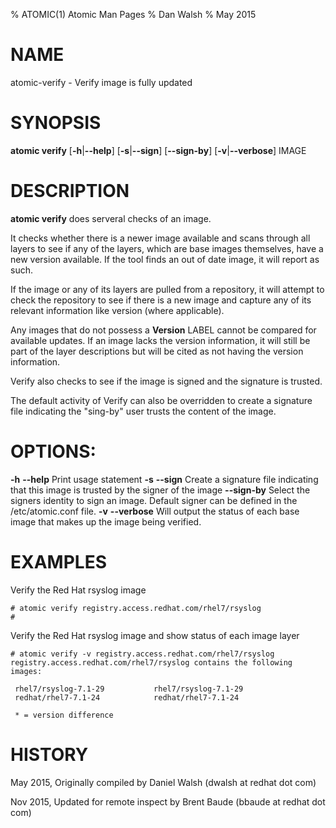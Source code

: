 % ATOMIC(1) Atomic Man Pages
% Dan Walsh
% May 2015
# NAME
atomic-verify - Verify image is fully updated

# SYNOPSIS
**atomic verify**
[**-h**|**--help**]
[**-s**|**--sign**]
[**--sign-by**]
[**-v**|**--verbose**]
IMAGE

# DESCRIPTION
**atomic verify** does serveral checks of an image.

It checks whether there is a newer image available and scans
through all layers to see if any of the layers, which are base images themselves, have a new version available.
If the tool finds an out of date image, it will report as such.

If the image or any of its layers are pulled from a repository, it will attempt to check the repository
to see if there is a new image and capture any of its relevant information like version (where applicable).

Any images that do not possess a **Version** LABEL cannot be compared for available updates.  If an image
lacks the version information, it will still be part of the layer descriptions but will be cited as not having
the version information.

Verify also checks to see if the image is signed and the signature is trusted.

The default activity of Verify can also be overridden to create a signature
file indicating the "sing-by" user trusts the content of the image.

# OPTIONS:
**-h** **--help**
  Print usage statement
**-s** **--sign**
  Create a signature file indicating that this image is trusted by the signer of the image
**--sign-by**
  Select the signers identity to sign an image.  Default signer can be defined in the /etc/atomic.conf file.
**-v** **--verbose**
  Will output the status of each base image that makes up the image being verified.

# EXAMPLES
Verify the Red Hat rsyslog image

    # atomic verify registry.access.redhat.com/rhel7/rsyslog
    #
Verify the Red Hat rsyslog image and show status of each image layer

    # atomic verify -v registry.access.redhat.com/rhel7/rsyslog
    registry.access.redhat.com/rhel7/rsyslog contains the following images:

     rhel7/rsyslog-7.1-29           rhel7/rsyslog-7.1-29
     redhat/rhel7-7.1-24            redhat/rhel7-7.1-24

     * = version difference

# HISTORY
May 2015, Originally compiled by Daniel Walsh (dwalsh at redhat dot com)

Nov 2015, Updated for remote inspect by Brent Baude (bbaude at redhat dot com)

